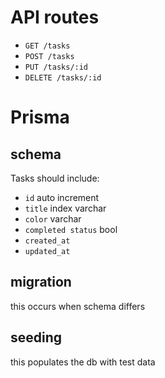 # API routes

- `GET /tasks`
- `POST /tasks`
- `PUT /tasks/:id`
- `DELETE /tasks/:id`

# Prisma
## schema
Tasks should include: 
- `id` auto increment
- `title` index varchar
- `color` varchar
- `completed status` bool
- `created_at`
- `updated_at`

## migration
this occurs when schema differs

## seeding
this populates the db with test data